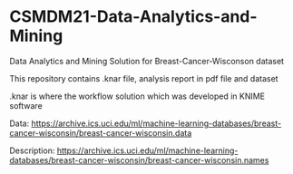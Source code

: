 # CSMDM21-Data-Analytics-and-Mining

Data Analytics and Mining Solution for Breast-Cancer-Wisconson dataset

This repository contains .knar file, analysis report in pdf file and dataset

.knar is where the workflow solution which was developed in KNIME software

Data: https://archive.ics.uci.edu/ml/machine-learning-databases/breast-cancer-wisconsin/breast-cancer-wisconsin.data

Description: https://archive.ics.uci.edu/ml/machine-learning-databases/breast-cancer-wisconsin/breast-cancer-wisconsin.names
